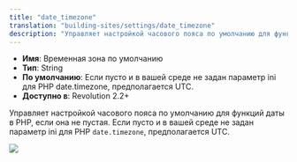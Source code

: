 ```yaml
---
title: "date_timezone"
translation: "building-sites/settings/date_timezone"
description: "Управляет настройкой часового пояса по умолчанию для функций даты в PHP, если она не пустая"
---
```


-   **Имя**: Временная зона по умолчанию
-   **Тип**: String
-   **По умолчанию**: Если пусто и в вашей среде не задан параметр ini для PHP date.timezone, предполагается UTC.
-   **Доступно в**: Revolution 2.2+

Управляет настройкой часового пояса по умолчанию для функций даты в PHP, если она не пустая. Если пусто и в вашей среде не задан параметр ini для PHP `date.timezone`, предполагается UTC.

![](modx-date-timezone-default.png)